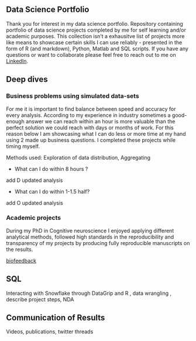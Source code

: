 Data Science Portfolio
----------------------

Thank you for interest in my data science portfolio. Repository
containing portfolio of data science projects completed by me for self
learning and/or academic purposes. This collection isn’t a exhausitve
list of projects more like means to showcase certain skills I can use
reliably - presented in the form of R (and markdown), Python, Matlab and
SQL scripts. If you have any questions or want to collaborate please
feel free to reach out to me on
[LinkedIn](https://www.linkedin.com/in/lilla-hodossy/).

Deep dives
----------

### Business problems using simulated data-sets

For me it is important to find balance between speed and accuracy for
every analysis. According to my experience in industry sometimes a
good-enough answer we can reach within an hour is more valuable than the
perfect solution we could reach with days or months of work. For this
reason below I am showcasing what I can do less or more time at my hand
using 2 made up business questions. I completed these projects while
timing myself.

Methods used: Exploration of data distribution, Aggregating

-   What can I do within 8 hours ?

add D updated analysis

-   What can I do within 1-1.5 half?

add O updated analysis

### Academic projects

During my PhD in Cognitive neuroscience I enjoyed applying different
analytical methods, followed high standards in the reproducibility and
transparency of my projects by producing fully reproducible manuscripts
on the results.

[biofeedback](https://www.youtube.com/watch?v=Irc-ZeKeUUY)

SQL
---

Interacting with Snowflake through DataGrip and R , data wrangling ,
describe project steps, NDA

Communication of Results
------------------------

Videos, publications, twitter threads
